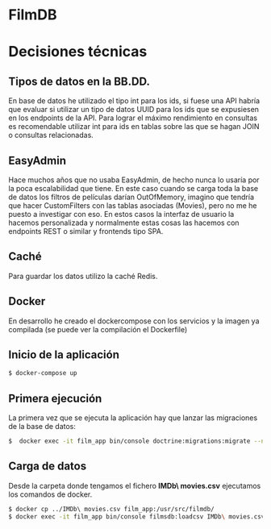 # FilmDB

# Decisiones técnicas
## Tipos de datos en la BB.DD.
En base de datos he utilizado el tipo int para los ids, si fuese una API habría que evaluar si utilizar un tipo
de datos UUID para los ids que se expusiesen en los endpoints de la API. Para lograr el máximo rendimiento en 
consultas es recomendable utilizar int para ids en tablas sobre las que se hagan JOIN o consultas relacionadas.

## EasyAdmin
Hace muchos años que no usaba EasyAdmin, de hecho nunca lo usaría por la poca escalabilidad que tiene. En este caso
cuando se carga toda la base de datos los filtros de películas darían OutOfMemory, imagino que tendría que hacer CustomFilters con 
las tablas asociadas (Movies), pero no me he puesto a investigar con eso. En estos casos la interfaz de usuario
la hacemos personalizada y normalmente estas cosas las hacemos con endpoints REST o similar y frontends tipo SPA.

## Caché
Para guardar los datos utilizo la caché Redis.

## Docker
En desarrollo he creado el dockercompose con los servicios y la imagen ya compilada (se puede ver la compilación el 
Dockerfile)

## Inicio de la aplicación
```bash
$ docker-compose up
```

## Primera ejecución
La primera vez que se ejecuta la aplicación hay que lanzar las migraciones de la base de datos:
```bash
$  docker exec -it film_app bin/console doctrine:migrations:migrate --no-interaction
```

## Carga de datos
Desde la carpeta donde tengamos el fichero **IMDb\ movies.csv** ejecutamos
los comandos de docker.

```bash
$ docker cp ../IMDb\ movies.csv film_app:/usr/src/filmdb/
$ docker exec -it film_app bin/console filmsdb:loadcsv IMDb\ movies.csv
```